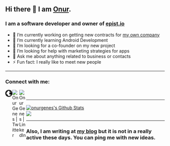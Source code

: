 ## Hi there 👋 I am [Onur][personalwebsite].
### I am a software developer and owner of [epist.io][website]

- 🔭 I’m currently working on getting new contracts for [my own company][website]
- 🌱 I’m currently learning Android Development
- 👯 I’m looking for a co-founder on my new project
- 🤔 I’m looking for help with marketing strategies for apps
- 💬 Ask me about anything related to business or contacts
- ⚡ Fun fact: I really like to meet new people

---

### Connect with me:

[<img align="left" alt="Onur Genes" width="22px" src="https://raw.githubusercontent.com/iconic/open-iconic/master/svg/globe.svg" />][personalwebsite]
[<img align="left" alt="Onur Genes | Twitter" width="22px" src="https://cdn.jsdelivr.net/npm/simple-icons@v3/icons/twitter.svg" />][twitter]
[<img align="left" alt="Onur Genes | LinkedIn" width="22px" src="https://cdn.jsdelivr.net/npm/simple-icons@v3/icons/linkedin.svg" />][linkedin]
</br>

---

<a href="https://github.com/onurgenes">
<img align="center" alt="onurgenes's Github Stats" src="https://github-readme-stats.vercel.app/api?username=onurgenes&show_icons=true&hide_border=true&count_private=true&include_all_commits=true" /></a>

</br>

<a href="https://github.com/onurgenes">
  <img align="center" src="https://github-readme-stats.vercel.app/api/top-langs/?username=onurgenes&layout=compact" />
</a>

---

### Also, I am writing at [my blog][blog] but it is not in a really active these days. You can ping me with new ideas.

[website]: https://epist.io
[personalwebsite]: https://onurgenes.com
[twitter]: https://twitter.com/onurgenes
[linkedin]: https://www.linkedin.com/in/onurgenes/
[blog]: https://devgenes.com
